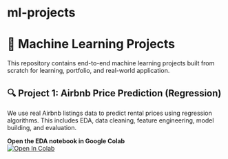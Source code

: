 # ml-projects

# 🧠 Machine Learning Projects

This repository contains end-to-end machine learning projects built from scratch for learning, portfolio, and real-world application.

## 🔍 Project 1: Airbnb Price Prediction (Regression)

We use real Airbnb listings data to predict rental prices using regression algorithms. This includes EDA, data cleaning, feature engineering, model building, and evaluation.

**Open the EDA notebook in Google Colab**  
[![Open In Colab](https://colab.research.google.com/assets/colab-badge.svg)](https://colab.research.google.com/github/babakbaradaran/ml-projects/blob/main/01_airbnb_price_regression/notebooks/airbnb_eda.ipynb)
